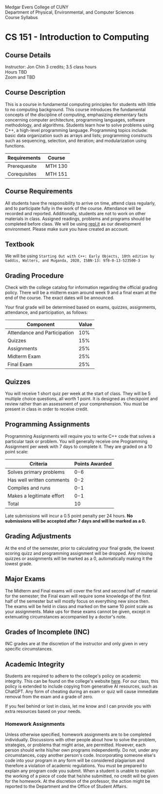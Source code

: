 Medgar Evers College of CUNY  
Department of Physical, Environmental, and Computer Sciences  
Course Syllabus

# CS 151 - Introduction to Computing

## Course Details
Instructor: Jon Chin
3 credits; 3.5 class hours  
Hours TBD  
Zoom and TBD

## Course Description
This is a course in fundamental computing principles for students with little to no computing background. This course introduces the fundamental concepts of the discipline of computing, emphasizing elementary facts concerning computer architecture, programming languages, software methodology, and algorithms. Students learn how to solve problems using C++, a high-level programming language. Programming topics include: basic data organization such as arrays and lists; programming constructs such as sequencing, selection, and iteration; and modularization using functions.

| Requirements | Course |
| --- | --- |
| Prerequesite | MTH 130 |
| Corequisites | MTH 151 |

## Course Requirements
All students have the responsibility to arrive on time, attend class regularly, and to participate fully in the work of the course. Attendance will be recorded and reported. Additionally, students are not to work on other materials in class. Assigned readings, problems and programs should be completed before class. We will be using [repl.it](https://replit.com/) as our development environment. Please make sure you have created an account.

## Textbook

We will be using `Starting Out with C++: Early Objects, 10th edition by Gaddis, Walters, and Muganda, 2020, ISBN-13: 978-0-13-523500-3`

## Grading Procedure
Check with the college catalog for information regarding the official grading policy. There will be a midterm exam around week 9 and a final exam at the end of the course. The exact dates will be announced.

Your final grade will be determined based on exams, quizzes, assignments, attendance, and participation, as follows:

| Component | Value |
| --- | --- |
| Attendance and Participation | 10% |
| Quizzes | 15% |
| Assignments | 25% |
| Midterm Exam | 25% |
| Final Exam | 25% |

## Quizzes

You will receive 1 short quiz per week at the start of class. They will be 5 multiple choice questions, all worth 1 point. It is designed as checkpoint and review rather than an assessment of your comprehension. You must be present in class in order to receive credit.

## Programming Assignments

Programming Assignments will require you to write C++ code that solves a particular task or problem. You will generally receive one Programming Assignment per week with 7 days to complete it. They are graded on a 10 point scale:

| Criteria | Points Awarded |
| --- | --- |
| Solves primary problems | 0-6 |
| Has well written comments | 0-2 |
| Compiles and runs | 0-1 |
| Makes a legitimate effort | 0-1 |
| Total | 10 |

Late submissions will incur a 0.5 point penalty per 24 hours. **No submissions will be accepted after 7 days and will be marked as a 0.**

## Grading Adjustments

At the end of the semester, prior to calculating your final grade, the lowest scoring quizz and programming assignment will be dropped. Any missing quizzes or assignments will be marked as a 0, automatically making it the lowest grade.


## Major Exams

The Midterm and Final exams will cover the first and second half of material for the semester; the Final exam will require some knowledge of the first half of the semester but will mostly focus on everything new since then. The exams will be held in class and marked on the same 10 point scale as your assignments. Make ups for these exams cannot be given, except in extenuating circumstances accompanied by a doctor's note.

## Grades of Incomplete (INC)

INC grades are at the discretion of the instructor and only given in very specific circumstances.

## Academic Integrity

Students are required to adhere to the college's policy on academic integrity. This can be found on the college's website [here](https://mec.catalog.cuny.edu/academic-requirements-regulations-policies/academic-integrity-policy). For our class, this policy is extended to include copying from generative AI resources, such as ChatGPT. Any form of cheating during an exam or quiz will cause immediate removal from the exam and a grade of zero.

If you feel behind or lost in class, let me know and I can provide you with extra resources based on your needs.

### Homework Assignments

Unless otherwise specified, homework assignments are to be completed individually. Discussions with other people about how to solve the problem, strategies, or problems that might arise, are permitted. However, each person should write his/her own programs independently.
Do not, under any circumstances, copy another person's code. Incorporating someone else's code into your program in any form will be considered plagiarism and therefore a violation of academic regulations. You must be prepared to explain any program code you submit. When a student is unable to explain the working of a piece of code that he/she submitted, no credit will be given for the homework. At the discretion of the professor, the action might be reported to the Department and the Office of Student Affairs.
